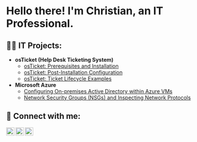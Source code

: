<h1>Hello there! I'm Christian, an IT Professional.</h1>

<h2>👨‍💻 IT Projects:</h2>

- <b>osTicket (Help Desk Ticketing System)</b>
  - [osTicket: Prerequisites and Installation](https://github.com/chrisalexgonz/osticket-prereqs)
  - [osTicket: Post-Installation Configuration](https://github.com/chrisalexgonz/post-install-config)
  - [osTicket: Ticket Lifecycle Examples](https://github.com/chrisalexgonz/ticket-lifecycle)
- <b>Microsoft Azure</b>
  - [Configuring On-premises Active Directory within Azure VMs](https://github.com/chrisalexgonz/configure-ad)
  - [Network Security Groups (NSGs) and Inspecting Network Protocols](https://github.com/chrisalexgonz/azure-network-protocols)

<h2>🤳 Connect with me:</h2>

[<img align="left" alt="Josh | Twitter" width="22px" src="https://cdn.jsdelivr.net/npm/simple-icons@v3/icons/twitter.svg" />][twitter]
[<img align="left" alt="Josh | LinkedIn" width="22px" src="https://cdn.jsdelivr.net/npm/simple-icons@v3/icons/linkedin.svg" />][linkedin]
[<img align="left" alt="Josh | Instagram" width="22px" src="https://cdn.jsdelivr.net/npm/simple-icons@v3/icons/instagram.svg" />][instagram]

[twitter]: https://twitter.com/Josh
[instagram]: https://www.instagram.com/Josh
[linkedin]: https://linkedin.com/in/Josh

